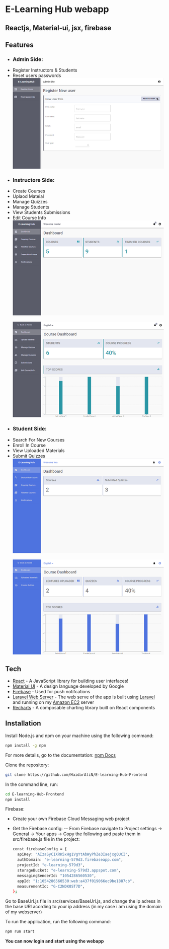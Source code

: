 # E-Learning Hub webapp
## Reactjs, Material-ui, jsx, firebase

## Features

- ### Admin Side:
- Register Instructors & Students
- Reset users passwords 
&NewLine;
&nbsp;![Admin Side](https://github.com/HaidarAliN/E-learning-Hub-Frontend/blob/main/assets/images/AdminSide.png?raw=true)
- ### Instructore Side:
- Create Courses
- Uplaod Mateial
- Manage Quizzes
- Manage Students
- View Students Submissions
- Edit Course Info
&NewLine;
&nbsp;![Admin Side](https://github.com/HaidarAliN/E-learning-Hub-Frontend/blob/main/assets/images/InstructorSide.png?raw=true)
&nbsp;![Admin Side](https://github.com/HaidarAliN/E-learning-Hub-Frontend/blob/main/assets/images/InstructorCourseSide.png?raw=true)
- ### Student Side:
- Search For New Courses
- Enroll In Course
- View Uploaded Materials
- Submit Quizzes
&NewLine;
&nbsp;![Admin Side](https://github.com/HaidarAliN/E-learning-Hub-Frontend/blob/main/assets/images/StudentSide.png?raw=true)
&nbsp;![Admin Side](https://github.com/HaidarAliN/E-learning-Hub-Frontend/blob/main/assets/images/StudentCourseSide.png?raw=true)

## Tech

- [React] - A JavaScript library for building user interfaces!
- [Material UI] - A design language developed by Google
- [Firebase] - Used for push notifcations
- [Laravel Web Server] - The web serve of the app is built using [Laravel] and running on my [Amazon EC2] server
- [Recharts] - A composable charting library built on React components


## Installation

Install Node.js and npm on your machine using the following command:

```sh
npm install -g npm
```
For more details, go to the documentation: [npm Docs]

Clone the repository:

```sh
git clone https://github.com/HaidarAliN/E-learning-Hub-Frontend
```
In the command line, run:

```sh
cd E-learning-Hub-Frontend
npm install
```

Firebase:
- Create your own Firebase Cloud Messaging web project
- Get the Firebase config:
--  From Firebase navigate to Project settings -> General -> Your apps -> Copy the following and paste them in src/firebase.js file in the project:

    ```sh
    const firebaseConfig = {
      apiKey: "AIzaSyCIXRK5xHg1VgYtAbWyPhZe3IaejxgQUCI",
      authDomain: "e-learning-579d3.firebaseapp.com",
      projectId: "e-learning-579d3",
      storageBucket: "e-learning-579d3.appspot.com",
      messagingSenderId: "1054286560530",
      appId: "1:1054286560530:web:a437f019066ec9be1887cb",
      measurementId: "G-C2NDK0ST7D",
    };
    ```
Go to BaseUrl.js file in src/services/BaseUrl.js, and change the ip adress in the base URl acording to your ip address (in my case i am using the domain of my webserver)

To run the application, run the following command:
```sh
npm run start
```
**You can now login and start using the webapp**


[//]: # (These are reference links used in the body of this note and get stripped out when the markdown processor does its job. There is no need to format nicely because it shouldn't be seen. Thanks SO - http://stackoverflow.com/questions/4823468/store-comments-in-markdown-syntax)

   [React]: <https://reactjs.org/>
   [Material UI]: <https://mui.com/>
   [Firebase]: <https://firebase.google.com/>
   [Laravel Web Server]: <https://github.com/HaidarAliN/E-learning-Hub-server>
   [Laravel]: <https://laravel.com/>
   [Amazon EC2]: <https://aws.amazon.com/ec2/>
   [Recharts]: <https://recharts.org/en-US/>
   [node.js]: <http://nodejs.org>
   [npm Docs]: <https://docs.npmjs.com/>
